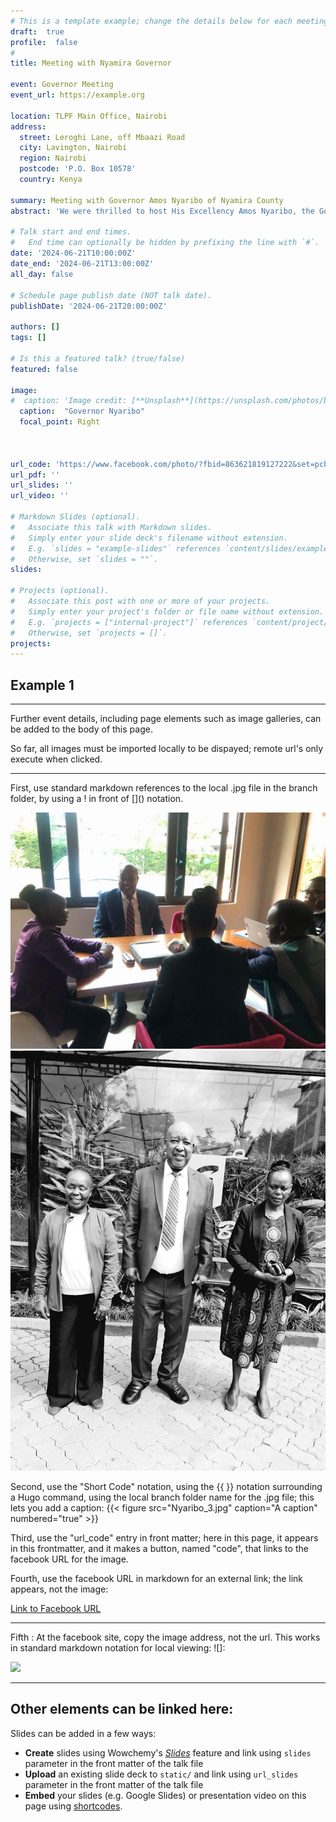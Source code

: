 ```yaml
---
# This is a template example; change the details below for each meeting; add images and links to facebook in main page, below front material
draft:  true
profile:  false
#
title: Meeting with Nyamira Governor

event: Governor Meeting
event_url: https://example.org

location: TLPF Main Office, Nairobi
address:
  street: Leroghi Lane, off Mbaazi Road
  city: Lavington, Nairobi
  region: Nairobi
  postcode: 'P.O. Box 10578'
  country: Kenya

summary: Meeting with Governor Amos Nyaribo of Nyamira County
abstract: 'We were thrilled to host His Excellency Amos Nyaribo, the Governor of Nyamira County, along with Ambassador Tegla Loroupe. They engaged in a fruitful discussion about sports and athletics, emphasizing their vital role in youth and community programs, particularly in promoting peace. '

# Talk start and end times.
#   End time can optionally be hidden by prefixing the line with `#`.
date: '2024-06-21T10:00:00Z'
date_end: '2024-06-21T13:00:00Z'
all_day: false

# Schedule page publish date (NOT talk date).
publishDate: '2024-06-21T20:00:00Z'

authors: []
tags: []

# Is this a featured talk? (true/false)
featured: false

image:
#  caption: 'Image credit: [**Unsplash**](https://unsplash.com/photos/bzdhc5b3Bxs)'
  caption:  "Governor Nyaribo"
  focal_point: Right



url_code: 'https://www.facebook.com/photo/?fbid=863621819127222&set=pcb.863622015793869&__cft__[0]=AZWmZqq1GgqKT-WHLF6osg6XhWQMVIriav_nwqaFPzwhzcmeHyQrn57pEhB-EdpvC5ZAzEtbcj5qGq-aeR-1iJBOwYtMupZxS91USyGL-IbXbaeaOj3zQ3kXEiJCEJ0r4H1ydMfwUtohJArdbLkyj5Al8m7O7mjWK4BYT4mViYz9mFtok5Dg28PUUv1eBFd-iyXrN4olEqG78s8xLJwHQexA&__tn__=*bH-R'
url_pdf: ''
url_slides: ''
url_video: ''

# Markdown Slides (optional).
#   Associate this talk with Markdown slides.
#   Simply enter your slide deck's filename without extension.
#   E.g. `slides = "example-slides"` references `content/slides/example-slides.md`.
#   Otherwise, set `slides = ""`.
slides:

# Projects (optional).
#   Associate this post with one or more of your projects.
#   Simply enter your project's folder or file name without extension.
#   E.g. `projects = ["internal-project"]` references `content/project/deep-learning/index.md`.
#   Otherwise, set `projects = []`.
projects:
---
```

## Example 1

---
Further event details, including page elements such as image galleries, can be added to the body of this page.

So far, all images must be imported locally to be dispayed; remote url's only execute when clicked. 

---

First, use standard markdown references to the local .jpg file in the branch folder, by using a \! in front of \[\]\(\) notation.

![Governor and Ambassador](featured.jpg "Governor Nyaribo and Ambassador Tegla Loroupe")
![Governor and Ambassador](Nyaribo_2.jpg "Governor Nyaribo and Ambassador Tegla Loroupe")

Second, use the "Short Code" notation, using the \{\{ \}\} notation surrounding a Hugo command, using the local branch folder name for the .jpg file; this lets you add a caption:
{{< figure src="Nyaribo_3.jpg" caption="A caption" numbered="true" >}}

Third, use the "url_code" entry in front matter; here in this page, it appears in this frontmatter, and it makes a button, named "code", that links to the facebook URL for the image.

Fourth, use the facebook URL in markdown for an external link; the link appears, not the image:

[Link to Facebook URL](https://www.facebook.com/photo/?fbid=863621819127222&set=pcb.863622015793869&__cft__[0]=AZWmZqq1GgqKT-WHLF6osg6XhWQMVIriav_nwqaFPzwhzcmeHyQrn57pEhB-EdpvC5ZAzEtbcj5qGq-aeR-1iJBOwYtMupZxS91USyGL-IbXbaeaOj3zQ3kXEiJCEJ0r4H1ydMfwUtohJArdbLkyj5Al8m7O7mjWK4BYT4mViYz9mFtok5Dg28PUUv1eBFd-iyXrN4olEqG78s8xLJwHQexA&__tn__=*bH-R)

---
Fifth :
At the facebook site, copy the image address, not the url. This works in standard markdown notation for local viewing: \!\[\]:

![](https://scontent-lax3-1.xx.fbcdn.net/v/t39.30808-6/448813469_863622062460531_7561293442530742389_n.jpg?stp=dst-jpg_p960x960&_nc_cat=108&ccb=1-7&_nc_sid=127cfc&_nc_ohc=Wu947I5VTF4Q7kNvgEYowj1&_nc_ht=scontent-lax3-1.xx&cb_e2o_trans=q&oh=00_AYBh_6RhnyIiH0R9dEr11X89gPlIhYDPgUdyhfbj-cLjAw&oe=668745E3)

---


Other elements can be linked here: 
---

Slides can be added in a few ways:

- **Create** slides using Wowchemy's [_Slides_](https://docs.hugoblox.com/managing-content/#create-slides) feature and link using `slides` parameter in the front matter of the talk file
- **Upload** an existing slide deck to `static/` and link using `url_slides` parameter in the front matter of the talk file
- **Embed** your slides (e.g. Google Slides) or presentation video on this page using [shortcodes](https://docs.hugoblox.com/writing-markdown-latex/).

